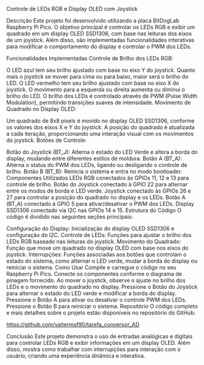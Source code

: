 Controle de LEDs RGB e Display OLED com Joystick

Descrição
Este projeto foi desenvolvido utilizando a placa BitDogLab Raspberry Pi Pico. O objetivo principal é controlar os LEDs RGB e exibir um quadrado em um display OLED SSD1306, com base nas leituras dos eixos de um joystick. Além disso, são implementadas funcionalidades interativas para modificar o comportamento do display e controlar o PWM dos LEDs.

Funcionalidades Implementadas
Controle de Brilho dos LEDs RGB:

O LED azul tem seu brilho ajustado com base no eixo Y do joystick. Quanto mais o joystick se mover para cima ou para baixo, maior será o brilho do LED.
O LED vermelho tem seu brilho ajustado com base no eixo X do joystick. O movimento para a esquerda ou direita aumenta ou diminui o brilho do LED.
O brilho dos LEDs é controlado através de PWM (Pulse Width Modulation), permitindo transições suaves de intensidade.
Movimento de Quadrado no Display OLED:

Um quadrado de 8x8 pixels é movido no display OLED SSD1306, conforme os valores dos eixos X e Y do joystick. A posição do quadrado é atualizada a cada iteração, proporcionando uma interação visual com os movimentos do joystick.
Botões de Controle:

Botão do Joystick (BT_J): Alterna o estado do LED Verde e altera a borda do display, mudando entre diferentes estilos de moldura.
Botão A (BT_A): Alterna o status do PWM dos LEDs, ligando ou desligando o controle de brilho.
Botão B (BT_B): Reinicia o sistema e entra no modo bootloader.
Componentes Utilizados
LEDs RGB conectados às GPIOs 11, 12 e 13 para controle de brilho.
Botão do Joystick conectado à GPIO 22 para alternar entre os modos de borda e LED verde.
Joystick conectado às GPIOs 26 e 27 para controlar a posição do quadrado no display e os LEDs.
Botão A (BT_A) conectado à GPIO 5 para ativar/desativar o PWM dos LEDs.
Display SSD1306 conectado via I2C nas GPIOs 14 e 15.
Estrutura do Código
O código é dividido nas seguintes seções principais:

Configuração do Display: Inicialização do display OLED SSD1306 e configuração do I2C.
Controle de LEDs: Funções para ajustar o brilho dos LEDs RGB baseado nas leituras do joystick.
Movimento do Quadrado: Função que move um quadrado no display OLED com base nos eixos do joystick.
Interrupções: Funções associadas aos botões que controlam o estado do sistema, como alternar o LED verde, mudar a borda do display ou reiniciar o sistema.
Como Usar
Compile e carregue o código no seu Raspberry Pi Pico.
Conecte os componentes conforme o diagrama de pinagem fornecido.
Ao mover o joystick, observe o ajuste no brilho dos LEDs e o movimento do quadrado no display.
Pressione o Botão do Joystick para alternar o estado do LED verde e modificar a borda do display.
Pressione o Botão A para ativar ou desativar o controle PWM dos LEDs.
Pressione o Botão B para reiniciar o sistema.
Repositório
O código completo e mais detalhes sobre o projeto estão disponíveis no repositório do GitHub:

https://github.com/valtermsf90/tarefa_conversor_AD

Conclusão
Este projeto demonstra o uso de entradas analógicas e digitais para controlar LEDs RGB e exibir informações em um display OLED. Além disso, mostra como trabalhar com interrupções para interação com o usuário, criando uma experiência dinâmica e interativa.